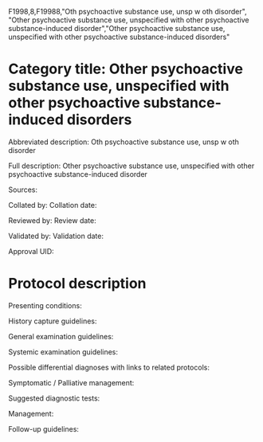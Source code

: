 F1998,8,F19988,"Oth psychoactive substance use, unsp w oth disorder", "Other psychoactive substance use, unspecified with other psychoactive substance-induced disorder","Other psychoactive substance use, unspecified with other psychoactive substance-induced disorders"
# Category title: Other psychoactive substance use, unspecified with other psychoactive substance-induced disorders

Abbreviated description: Oth psychoactive substance use, unsp w oth disorder

Full description: Other psychoactive substance use, unspecified with other psychoactive substance-induced disorder

Sources:

Collated by:
Collation date:

Reviewed by:
Review date:

Validated by:
Validation date:

Approval UID:

# Protocol description

Presenting conditions:

History capture guidelines:

General examination guidelines:

Systemic examination guidelines:

Possible differential diagnoses with links to related protocols:

Symptomatic / Palliative management:

Suggested diagnostic tests:

Management:

Follow-up guidelines:
